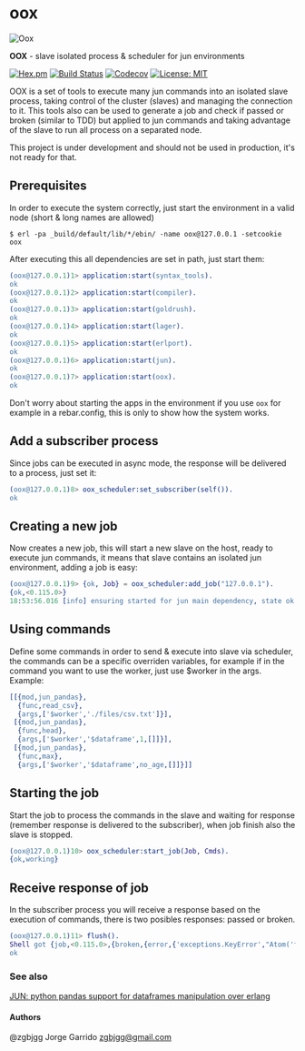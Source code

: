 # oox
![Oox](https://user-images.githubusercontent.com/1471055/37486572-7fedf338-2854-11e8-8bba-fe635c6532a3.jpg)

**OOX** - slave isolated process & scheduler for jun environments

[![Hex.pm](https://img.shields.io/hexpm/v/oox.svg)](https://hex.pm/packages/oox) 
[![Build Status](https://travis-ci.org/zgbjgg/oox.svg?branch=master)](https://travis-ci.org/zgbjgg/oox)
[![Codecov](https://img.shields.io/codecov/c/github/zgbjgg/oox.svg)](https://codecov.io/gh/zgbjgg/oox)
[![License: MIT](https://img.shields.io/github/license/zgbjgg/oox.svg)](https://raw.githubusercontent.com/zgbjgg/oox/master/LICENSE)

OOX is a set of tools to execute many jun commands into an isolated slave process, taking control of the cluster (slaves) and managing
the connection to it. This tools also can be used to generate a job and check if passed or broken (similar to TDD) but applied to
jun commands and taking advantage of the slave to run all process on a separated node.

This project is under development and should not be used in production, it's not ready for that.

## Prerequisites

In order to execute the system correctly, just start the environment in a valid node (short & long names are allowed)

```shell
$ erl -pa _build/default/lib/*/ebin/ -name oox@127.0.0.1 -setcookie oox
```

After executing this all dependencies are set in path, just start them:

```erlang
(oox@127.0.0.1)1> application:start(syntax_tools).
ok
(oox@127.0.0.1)2> application:start(compiler).
ok
(oox@127.0.0.1)3> application:start(goldrush).
ok
(oox@127.0.0.1)4> application:start(lager).
ok
(oox@127.0.0.1)5> application:start(erlport).
ok
(oox@127.0.0.1)6> application:start(jun).
ok
(oox@127.0.0.1)7> application:start(oox).
ok
```

Don't worry about starting the apps in the environment if you use `oox` for example in a rebar.config,
this is only to show how the system works.

## Add a subscriber process

Since jobs can be executed in async mode, the response will be delivered to a process, just set it:

```erlang
(oox@127.0.0.1)8> oox_scheduler:set_subscriber(self()).
ok
```

## Creating a new job

Now creates a new job, this will start a new slave on the host, ready to execute jun commands, it means that
slave contains an isolated jun environment, adding a job is easy:

```erlang
(oox@127.0.0.1)9> {ok, Job} = oox_scheduler:add_job("127.0.0.1").
{ok,<0.115.0>}
18:53:56.016 [info] ensuring started for jun main dependency, state ok
```

## Using commands

Define some commands in order to send & execute into slave via scheduler, the commands can be a specific overriden variables,
for example if in the command you want to use the worker, just use $worker in the args. Example:

```erlang
[[{mod,jun_pandas},
  {func,read_csv},
  {args,['$worker','./files/csv.txt']}],
 [{mod,jun_pandas},
  {func,head},
  {args,['$worker','$dataframe',1,[]]}],
 [{mod,jun_pandas},
  {func,max},
  {args,['$worker','$dataframe',no_age,[]]}]]
```

## Starting the job

Start the job to process the commands in the slave and waiting for response (remember response is delivered to the subscriber),
when job finish also the slave is stopped.

```erlang
(oox@127.0.0.1)10> oox_scheduler:start_job(Job, Cmds).
{ok,working}
```

## Receive response of job

In the subscriber process you will receive a response based on the execution of commands, there is two posibles responses: passed or broken.

```erlang
(oox@127.0.0.1)11> flush().
Shell got {job,<0.115.0>,{broken,{error,{'exceptions.KeyError',"Atom('fage')"}}}}
ok
```
### See also

[JUN: python pandas support for dataframes manipulation over erlang](https://github.com/zgbjgg/jun)

#### Authors

@zgbjgg Jorge Garrido <zgbjgg@gmail.com>
